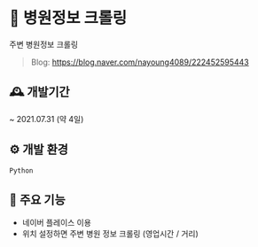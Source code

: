 # 🏥 병원정보 크롤링
주변 병원정보 크롤링
> Blog: https://blog.naver.com/nayoung4089/222452595443 

## 🕰 개발기간
~ 2021.07.31 (약 4일)

## ⚙ 개발 환경
```Python``` 

## 📌 주요 기능
- 네이버 플레이스 이용 
- 위치 설정하면 주변 병원 정보 크롤링 (영업시간 / 거리)
